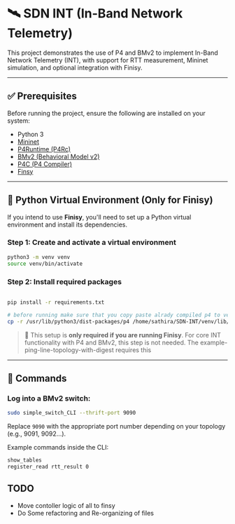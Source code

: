 
# 🛰️ SDN INT (In-Band Network Telemetry)

This project demonstrates the use of P4 and BMv2 to implement In-Band Network Telemetry (INT), with support for RTT measurement, Mininet simulation, and optional integration with Finisy.

---

## ✅ Prerequisites

Before running the project, ensure the following are installed on your system:

- Python 3
- [Mininet](http://mininet.org/)
- [P4Runtime (P4Rc)](https://github.com/p4lang/p4runtime)
- [BMv2 (Behavioral Model v2)](https://github.com/p4lang/behavioral-model)
- [P4C (P4 Compiler)](https://github.com/p4lang/p4c)
- [Finsy](https://pypi.org/project/finsy/0.10.0/)

---

## 🐍 Python Virtual Environment (Only for Finisy)

If you intend to use **Finisy**, you'll need to set up a Python virtual environment and install its dependencies.

### Step 1: Create and activate a virtual environment

```bash
python3 -m venv venv
source venv/bin/activate
```

### Step 2: Install required packages

```bash

pip install -r requirements.txt

# before running make sure that you copy paste alrady compiled p4 to venv env or compile the protobufs mannualy.
cp -r /usr/lib/python3/dist-packages/p4 /home/sathira/SDN-INT/venv/lib/python3.12/site-packages/p4
```


> 📝 This setup is **only required if you are running Finisy**. For core INT functionality with P4 and BMv2, this step is not needed.
> The example-ping-line-topology-with-digest requires this
---

## 🔧 Commands

### Log into a BMv2 switch:

```bash
sudo simple_switch_CLI --thrift-port 9090
```

Replace `9090` with the appropriate port number depending on your topology (e.g., 9091, 9092...).

Example commands inside the CLI:

```bash
show_tables
register_read rtt_result 0
```

## TODO
- Move contoller logic of all to finsy 
- Do Some refactoring and Re-organizing of files 

